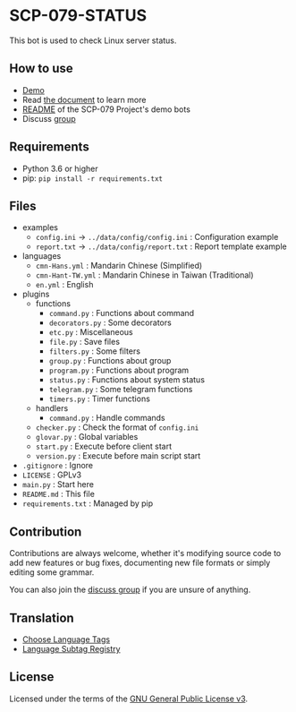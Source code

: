 # SCP-079-STATUS

This bot is used to check Linux server status.

## How to use

- [Demo](https://t.me/SCP_079_CRITICAL)
- Read [the document](https://scp-079.org/status/) to learn more
- [README](https://scp-079.org/readme/) of the SCP-079 Project's demo bots
- Discuss [group](https://t.me/SCP_079_CHAT)

## Requirements

- Python 3.6 or higher
- pip: `pip install -r requirements.txt` 

## Files

- examples
   - `config.ini` -> `../data/config/config.ini` : Configuration example
   - `report.txt` -> `../data/config/report.txt` : Report template example
- languages
   - `cmn-Hans.yml` : Mandarin Chinese (Simplified)
   - `cmn-Hant-TW.yml` : Mandarin Chinese in Taiwan (Traditional)
   - `en.yml` : English
- plugins
    - functions
        - `command.py` : Functions about command
        - `decorators.py` : Some decorators
        - `etc.py` : Miscellaneous
        - `file.py` : Save files
        - `filters.py` : Some filters
        - `group.py` : Functions about group
        - `program.py` : Functions about program
        - `status.py` : Functions about system status
        - `telegram.py` : Some telegram functions
        - `timers.py` : Timer functions
    - handlers
        - `command.py` : Handle commands
    - `checker.py` : Check the format of `config.ini`
    - `glovar.py` : Global variables
    - `start.py` : Execute before client start
    - `version.py` : Execute before main script start
- `.gitignore` : Ignore
- `LICENSE` : GPLv3
- `main.py` : Start here
- `README.md` : This file
- `requirements.txt` : Managed by pip

## Contribution

Contributions are always welcome, whether it's modifying source code to add new features or bug fixes, documenting new file formats or simply editing some grammar.

You can also join the [discuss group](https://t.me/SCP_079_CHAT) if you are unsure of anything.

## Translation

- [Choose Language Tags](https://www.w3.org/International/questions/qa-choosing-language-tags)
- [Language Subtag Registry](https://www.iana.org/assignments/language-subtag-registry/language-subtag-registry)

## License

Licensed under the terms of the [GNU General Public License v3](LICENSE).
